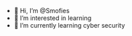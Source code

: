 - 👋 Hi, I’m @Smofies
- 👀 I’m interested in learning
- 🌱 I’m currently learning cyber security 

<!---
Smofies/Smofies is a ✨ special ✨ repository because its `README.md` (this file) appears on your GitHub profile.
You can click the Preview link to take a look at your changes.
--->
